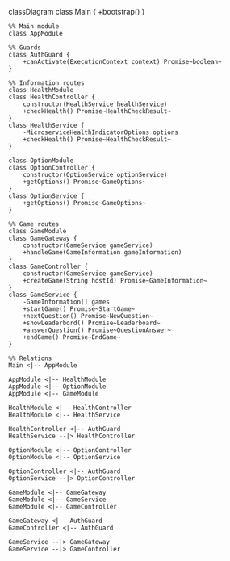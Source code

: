 classDiagram
class Main {
+bootstrap()
}

    %% Main module
    class AppModule

    %% Guards
    class AuthGuard {
        +canActivate(ExecutionContext context) Promise~boolean~
    }

    %% Information routes
    class HealthModule
    class HealthController {
        constructor(HealthService healthService)
        +checkHealth() Promise~HealthCheckResult~
    }
    class HealthService {
        -MicroserviceHealthIndicatorOptions options
        +checkHealth() Promise~HealthCheckResult~
    }

    class OptionModule
    class OptionController {
        constructor(OptionService optionService)
        +getOptions() Promise~GameOptions~
    }
    class OptionService {
        +getOptions() Promise~GameOptions~
    }

    %% Game routes
    class GameModule
    class GameGateway {
        constructor(GameService gameService)
        +handleGame(GameInformation gameInformation)
    }
    class GameController {
        constructor(GameService gameService)
        +createGame(String hostId) Promise~GameInformation~
    }
    class GameService {
        -GameInformation[] games
        +startGame() Promise~StartGame~
        +nextQuestion() Promise~NewQuestion~
        +showLeaderbord() Promise~Leaderboard~
        +answerQuestion() Promise~QuestionAnswer~
        +endGame() Promise~EndGame~
    }

    %% Relations
    Main <|-- AppModule

    AppModule <|-- HealthModule
    AppModule <|-- OptionModule
    AppModule <|-- GameModule

    HealthModule <|-- HealthController
    HealthModule <|-- HealthService

    HealthController <|-- AuthGuard
    HealthService --|> HealthController

    OptionModule <|-- OptionController
    OptionModule <|-- OptionService

    OptionController <|-- AuthGuard
    OptionService --|> OptionController

    GameModule <|-- GameGateway
    GameModule <|-- GameService
    GameModule <|-- GameController

    GameGateway <|-- AuthGuard
    GameController <|-- AuthGuard

    GameService --|> GameGateway
    GameService --|> GameController
